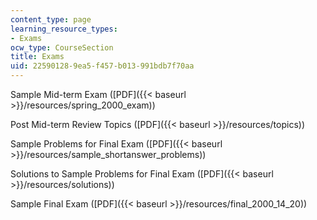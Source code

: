 ```yaml
---
content_type: page
learning_resource_types:
- Exams
ocw_type: CourseSection
title: Exams
uid: 22590128-9ea5-f457-b013-991bdb7f70aa
---
```


Sample Mid-term Exam ([PDF]({{< baseurl >}}/resources/spring_2000_exam))

Post Mid-term Review Topics ([PDF]({{< baseurl >}}/resources/topics))

Sample Problems for Final Exam ([PDF]({{< baseurl >}}/resources/sample_shortanswer_problems))

Solutions to Sample Problems for Final Exam ([PDF]({{< baseurl >}}/resources/solutions))

Sample Final Exam ([PDF]({{< baseurl >}}/resources/final_2000_14_20))
